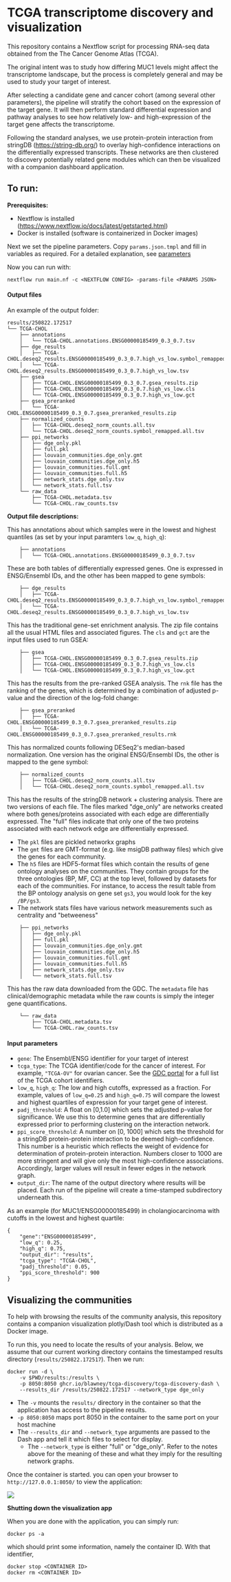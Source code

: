 # TCGA transcriptome discovery and visualization

This repository contains a Nextflow script for processing RNA-seq data obtained from the The Cancer Genome Atlas (TCGA).

The original intent was to study how differing MUC1 levels might affect the transcriptome landscape, but the process is completely general and may be used to study your target of interest.

After selecting a candidate gene and cancer cohort (among several other parameters), the pipeline will stratify the cohort based on the expression of the target gene. It will then perform standard differential expression and pathway analyses to see how relatively low- and high-expression of the target gene affects the transcriptome.

Following the standard analyses, we use protein-protein interaction from stringDB (https://string-db.org/) to overlay high-confidence interactions on the differentially expressed transcripts. These networks are then clustered to discovery potentially related gene modules which can then be visualized with a companion dashboard application. 

## To run:

**Prerequisites:**
- Nextflow is installed (https://www.nextflow.io/docs/latest/getstarted.html)
- Docker is installed (software is containerized in Docker images)

Next we set the pipeline parameters. Copy `params.json.tmpl` and fill in variables as required. For a detailed explanation, see [parameters](#input-parameters)

Now you can run with:
```
nextflow run main.nf -c <NEXTFLOW CONFIG> -params-file <PARAMS JSON>
```

#### Output files

An example of the output folder:
```
results/250822.172517
└── TCGA-CHOL
    ├── annotations
    │   └── TCGA-CHOL.annotations.ENSG00000185499_0.3_0.7.tsv
    ├── dge_results
    │   ├── TCGA-CHOL.deseq2_results.ENSG00000185499_0.3_0.7.high_vs_low.symbol_remapped.tsv
    │   └── TCGA-CHOL.deseq2_results.ENSG00000185499_0.3_0.7.high_vs_low.tsv
    ├── gsea
    │   ├── TCGA-CHOL.ENSG00000185499_0.3_0.7.gsea_results.zip
    │   ├── TCGA-CHOL.ENSG00000185499_0.3_0.7.high_vs_low.cls
    │   └── TCGA-CHOL.ENSG00000185499_0.3_0.7.high_vs_low.gct
    ├── gsea_preranked
    │   └── TCGA-CHOL.ENSG00000185499_0.3_0.7.gsea_preranked_results.zip
    ├── normalized_counts
    │   ├── TCGA-CHOL.deseq2_norm_counts.all.tsv
    │   └── TCGA-CHOL.deseq2_norm_counts.symbol_remapped.all.tsv
    ├── ppi_networks
    │   ├── dge_only.pkl
    │   ├── full.pkl
    │   ├── louvain_communities.dge_only.gmt
    │   ├── louvain_communities.dge_only.h5
    │   ├── louvain_communities.full.gmt
    │   ├── louvain_communities.full.h5
    │   ├── network_stats.dge_only.tsv
    │   └── network_stats.full.tsv
    └── raw_data
        ├── TCGA-CHOL.metadata.tsv
        └── TCGA-CHOL.raw_counts.tsv
```
**Output file descriptions:**

This has annotations about which samples were in the lowest and highest quantiles (as set by your input paramters `low_q`, `high_q`):
```
    ├── annotations
    │   └── TCGA-CHOL.annotations.ENSG00000185499_0.3_0.7.tsv
```

These are both tables of differentially expressed genes. One is expressed in ENSG/Ensembl IDs, and the other has been mapped to gene symbols:
```
    ├── dge_results
    │   ├── TCGA-CHOL.deseq2_results.ENSG00000185499_0.3_0.7.high_vs_low.symbol_remapped.tsv
    │   └── TCGA-CHOL.deseq2_results.ENSG00000185499_0.3_0.7.high_vs_low.tsv
```

This has the traditional gene-set enrichment analysis. The zip file contains all the usual HTML files and associated figures. The `cls` and `gct` are the input files used to run GSEA:
```
    ├── gsea
    │   ├── TCGA-CHOL.ENSG00000185499_0.3_0.7.gsea_results.zip
    │   ├── TCGA-CHOL.ENSG00000185499_0.3_0.7.high_vs_low.cls
    │   └── TCGA-CHOL.ENSG00000185499_0.3_0.7.high_vs_low.gct
```
This has the results from the pre-ranked GSEA analysis. The `rnk` file has the ranking of the genes, which is determined by a combination of adjusted p-value and the direction of the log-fold change:
```
    ├── gsea_preranked
    │   ├── TCGA-CHOL.ENSG00000185499_0.3_0.7.gsea_preranked_results.zip
    │   └── TCGA-CHOL.ENSG00000185499_0.3_0.7.gsea_preranked_results.rnk
```

This has normalized counts following DESeq2's median-based normalization. One version has the original ENSG/Ensembl IDs, the other is mapped to the gene symbol:
```
    ├── normalized_counts
    │   ├── TCGA-CHOL.deseq2_norm_counts.all.tsv
    │   └── TCGA-CHOL.deseq2_norm_counts.symbol_remapped.all.tsv
```

This has the results of the stringDB network + clustering analysis. There are two versions of each file. The files marked "dge_only" are networks created where both genes/proteins associated with each edge are differentially expressed. The "full" files indicate that only one of the two proteins associated with each network edge are differentially expressed. 

- The `pkl` files are pickled networkx graphs
- The `gmt` files are GMT-format (e.g. like msigDB pathway files) which give the genes for each community.
- The `h5` files are HDF5-format files which contain the results of gene ontology analyses on the communities. They contain groups for the three ontologies (BP, MF, CC) at the top level, followed by datasets for each of the communities. For instance, to access the result table from the BP ontology analysis on gene set `gs3`, you would look for the key `/BP/gs3`.
- The network stats files have various network measurements such as centrality and "betweeness"
```
    ├── ppi_networks
    │   ├── dge_only.pkl
    │   ├── full.pkl
    │   ├── louvain_communities.dge_only.gmt
    │   ├── louvain_communities.dge_only.h5
    │   ├── louvain_communities.full.gmt
    │   ├── louvain_communities.full.h5
    │   ├── network_stats.dge_only.tsv
    │   └── network_stats.full.tsv
```
This has the raw data downloaded from the GDC. The `metadata` file has clinical/demographic metadata while the raw counts is simply the integer gene quantifications.
```
    └── raw_data
        ├── TCGA-CHOL.metadata.tsv
        └── TCGA-CHOL.raw_counts.tsv
```

#### Input parameters

- `gene`: The Ensembl/ENSG identifier for your target of interest
- `tcga_type`: The TCGA identifier/code for the cancer of interest. For example, `"TCGA-OV"` for ovarian cancer. See the [GDC portal](https://portal.gdc.cancer.gov/) for a full list of the TCGA cohort identifiers.
- `low_q`, `high_q`: The low and high cutoffs, expressed as a fraction. For example, values of `low_q=0.25` and `high_q=0.75` will compare the lowest and highest quartiles of expression for your target gene of interest.
- `padj_threshold`: A float on [0,1.0] which sets the adjusted p-value for significance. We use this to determine genes that are differentially expressed prior to performing clustering on the interaction network.
- `ppi_score_threshold`: A number on [0, 1000] which sets the threshold for a stringDB protein-protein interaction to be deemed high-confidence. This number is a heuristic which reflects the weight of evidence for determination of protein-protein interaction. Numbers closer to 1000 are more stringent and will give only the most high-confidence associations. Accordingly, larger values will result in fewer edges in the network graph.
- `output_dir`: The name of the output directory where results will be placed. Each run of the pipeline will create a time-stamped subdirectory underneath this.

As an example (for MUC1/ENSG00000185499) in cholangiocarcinoma with cutoffs in the lowest and highest quartile:
```
{
    "gene":"ENSG00000185499",
    "low_q": 0.25,
    "high_q": 0.75,
    "output_dir": "results",
    "tcga_type": "TCGA-CHOL",
    "padj_threshold": 0.05,
    "ppi_score_threshold": 900
}
```

## Visualizing the communities

To help with browsing the results of the community analysis, this repository contains a companion visualization plotly/Dash tool which is distributed as a Docker image.

To run this, you need to locate the results of your analysis. Below, we assume that our current working directory contains the timestamped results directory (`results/250822.172517`). Then we run: 
```
docker run -d \
    -v $PWD/results:/results \
    -p 8050:8050 ghcr.io/blawney/tcga-discovery/tcga-discovery-dash \
    --results_dir /results/250822.172517 --network_type dge_only
```

- The `-v` mounts the `results/` directory in the container so that the application has access to the pipeline results. 
- `-p 8050:8050` maps port 8050 in the container to the same port on your host machine
- The `--results_dir` and `--network_type` arguments are passed to the Dash app and tell it which files to select for display. 
  - The `--network_type` is either "full" or "dge_only". Refer to the notes above for the meaning of these and what they imply for the resulting network graphs.

Once the container is started. you can open your browser to `http://127.0.0.1:8050/` to view the application: 

![](dash_app.png)

**Shutting down the visualization app**

When you are done with the application, you can simply run:
```
docker ps -a
```
which should print some information, namely the container ID. With that identifier, 
```
docker stop <CONTAINER ID>
docker rm <CONTAINER ID>
```